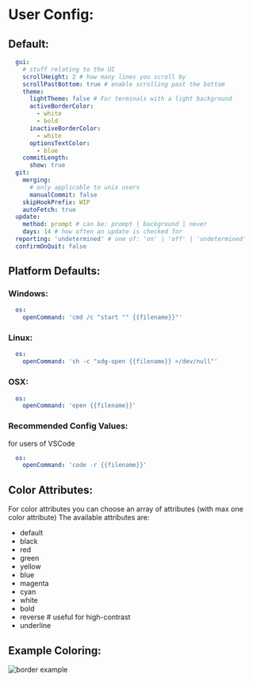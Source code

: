 # User Config:

## Default:

```yaml
  gui:
    # stuff relating to the UI
    scrollHeight: 2 # how many lines you scroll by
    scrollPastBottom: true # enable scrolling past the bottom
    theme:
      lightTheme: false # For terminals with a light background
      activeBorderColor:
        - white
        - bold
      inactiveBorderColor:
        - white
      optionsTextColor:
        - blue
    commitLength:
      show: true
  git:
    merging:
      # only applicable to unix users
      manualCommit: false
    skipHookPrefix: WIP
    autoFetch: true
  update:
    method: prompt # can be: prompt | background | never
    days: 14 # how often an update is checked for
  reporting: 'undetermined' # one of: 'on' | 'off' | 'undetermined'
  confirmOnQuit: false
```

## Platform Defaults:

### Windows:

```yaml
  os:
    openCommand: 'cmd /c "start "" {{filename}}"'
```

### Linux:

```yaml
  os:
    openCommand: 'sh -c "xdg-open {{filename}} >/dev/null"'
```

### OSX:

```yaml
  os:
    openCommand: 'open {{filename}}'
```

### Recommended Config Values:

for users of VSCode

```yaml
  os:
    openCommand: 'code -r {{filename}}'
```

## Color Attributes:

For color attributes you can choose an array of attributes (with max one color attribute)
The available attributes are:

- default
- black
- red
- green
- yellow
- blue
- magenta
- cyan
- white
- bold
- reverse # useful for high-contrast
- underline

## Example Coloring:

![border example](/docs/resources/colored-border-example.png)
